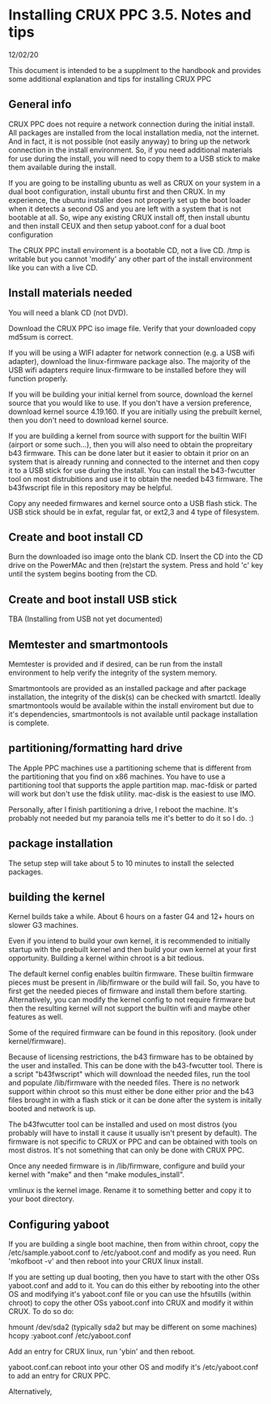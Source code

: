 
# Installing CRUX PPC 3.5.  Notes and tips
12/02/20


This document is intended to be a supplment to the handbook and provides some additional explanation 
and tips for installing CRUX PPC


## General info

CRUX PPC does not require a network connection during the initial install.   All packages are 
installed from the local installation media, not the internet.   And in fact, it is
not possible (not easily anyway) to bring up the network connection in the install environment.
So, if you need additional materials for use during the install, you will need to copy them to 
a USB stick to make them available during the install.

If you are going to be installing ubuntu as well as CRUX on your system in a dual boot
configuration, install ubuntu first and then CRUX.   In my experience, the ubuntu installer
does not properly set up the boot loader when it detects a second OS and you are left with
a system that is not bootable at all.   So, wipe any existing CRUX install off, then install 
ubuntu and then install CEUX and then setup yaboot.conf for a dual boot configuration

The CRUX PPC install enviroment is a bootable CD, not a live CD.  /tmp is writable but you cannot
'modify' any other part of the install environment like you can with a live CD.


## Install materials needed

You will need a blank CD (not DVD). 

Download the CRUX PPC iso image file.  Verify that your downloaded copy md5sum is correct.

If you will be using a WIFI adapter for network connection (e.g. a USB wifi adapter), download 
the linux-firmware package also.   The majority of the USB wifi adapters require linux-firmware
to be installed before they will function properly.   

If you will be building your initial kernel from source, download the kernel source that you
would like to use.   If you don't have a version preference, download kernel source 4.19.160.
If you are initially using the prebuilt kernel, then you don't need to download kernel
source.

If you are building a kernel from source with support for the builtin WIFI (airport or some such...), 
then you will also need to obtain the propreitary b43 firmware.   This can be done later but 
it easier to obtain it prior on an system that is already running and connected to the
internet and then copy it to a USB stick for use during the install.  You can install the b43-fwcutter tool on 
most distrubitions and use it to obtain the needed b43 firmware.   The b43fwscript file in this repository 
may be helpful.

Copy any needed firmwares and kernel source onto a USB flash stick.   The USB stick should
be in exfat, regular fat, or ext2,3 and 4 type of filesystem.


## Create and boot install CD


Burn the downloaded iso image onto the blank CD.   Insert the CD into the CD drive on the PowerMAc
and then (re)start the system.   Press and hold 'c' key until the system begins booting from the
CD.


## Create and boot install USB stick

TBA (Installing from USB not yet documented)


## Memtester and smartmontools

Memtester is provided and if desired, can be run from the install environment to help verify the 
integrity of the system memory.   

Smartmontools are provided as an installed package and after package installation, the integrity 
of the disk(s) can be checked with smartctl.   Ideally smartmontools would be available within 
the install enviroment but due to it's dependencies, smartmontools is not available until package 
installation is complete.

## partitioning/formatting hard drive

The Apple PPC machines use a partitioning scheme that is different from the partitioning that
you find on x86 machines.   You have to use a partitioning tool that supports the apple 
partition map.   mac-fdisk or parted will work but don't use the fdisk utility.  mac-disk is
the easiest to use IMO.

Personally, after I finish partitioning a drive, I reboot the machine.   It's probably not needed but
my paranoia tells me it's better to do it so I do. :)


## package installation

The setup step will take about 5 to 10 minutes to install the selected packages.


## building the kernel

   Kernel builds take a while.   About 6 hours on a faster G4 and 12+ hours on slower G3 machines.

   Even if you intend to build your own kernel, it is recommended to initially startup with the
prebuilt kernel and then build your own kernel at your first opportunity.   Building a kernel
within chroot is a bit tedious.

   The default kernel config enables builtin firmware.   These builtin firmware pieces must be
present in /lib/firmware or the build will fail.   So, you have to first get the needed pieces
of firmware and install them before starting.  Alternatively, you can modify the kernel config
to not require firmware but then the resulting kernel will not support the builtin wifi and maybe
other features as well.

   Some of the required firmware can be found in this repository.  (look under kernel/firmware).

   Because of licensing restrictions, the b43 firmware has to be obtained by the user and 
installed.   This can be done with the b43-fwcutter tool.   There is a script "b43fwscript"
which will download the needed files, run the tool and populate /lib/firmware with the needed
files.   There is no network support within chroot so this must either be done either prior 
and the b43 files brought in with a flash stick or it can be done after the system is initally
booted and network is up.

   The b43fwcutter tool can be installed and used on most distros (you probably will have to 
install it cause it usually isn't present by default).   The firmware is not specific to CRUX or
PPC and can be obtained with tools on most distros.   It's not something that can only be
done with CRUX PPC.

   Once any needed firmware is in /lib/firmware, configure and build your kernel with "make" and
then "make modules_install".   

   vmlinux is the kernel image.   Rename it to something better and copy it to your boot
directory.


## Configuring yaboot

   If you are building a single boot machine, then from within chroot, copy the 
/etc/sample.yaboot.conf to /etc/yaboot.conf and modify as you need.   Run 'mkofboot -v'
and then reboot into your CRUX linux install.

   If you are setting up dual booting, then you have to start with the other OSs yaboot.conf
and add to it.   You can do this either by rebooting into the other OS and modifying it's
yaboot.conf file or you can use the hfsutills (within chroot) to copy the other OSs yaboot.conf
into CRUX and modify it within CRUX.   To do so do:

hmount /dev/sda2   (typically sda2 but may be different on some machines)
hcopy :yaboot.conf /etc/yaboot.conf

   Add an entry for CRUX linux, run 'ybin' and then reboot.






   
yaboot.conf.can reboot into your other OS and modify it's 
/etc/yaboot.conf to add an entry for CRUX PPC.

   Alternatively, 

